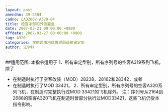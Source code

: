```yaml
---
layout: post
amendno: 39-5584
cadno: CAD2007-A320-04
title: 检查中部和外侧翼盒
date: 2007-03-21 00:00:00 +0800
effdate: 2007-03-27 00:00:00 +0800
tag: A320
categories: 民航西南地区管理局适航审定处
author: 江学科
---
```


##适用范围:
本指令适用于
1．所有审定型别，所有序列号的空客A319系列飞机，除了
- 在制造时执行了空客改装（MOD）28238，28162和28342，或者
- 在制造时执行了MOD 33421。
2．所有审定型别，所有序列号的空客A320系列飞机，在制造时完整执行过MOD 33421的飞机除外。
注：序列号从2164到2688的空客A320飞机在制造时曾部分执行过MOD33421，这些飞机仍受本指令影响。

